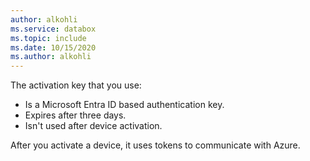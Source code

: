 ```yaml
---
author: alkohli
ms.service: databox  
ms.topic: include
ms.date: 10/15/2020
ms.author: alkohli
---
```


The activation key that you use:

- Is a Microsoft Entra ID based authentication key.
- Expires after three days.
- Isn't used after device activation.

After you activate a device, it uses tokens to communicate with Azure.

